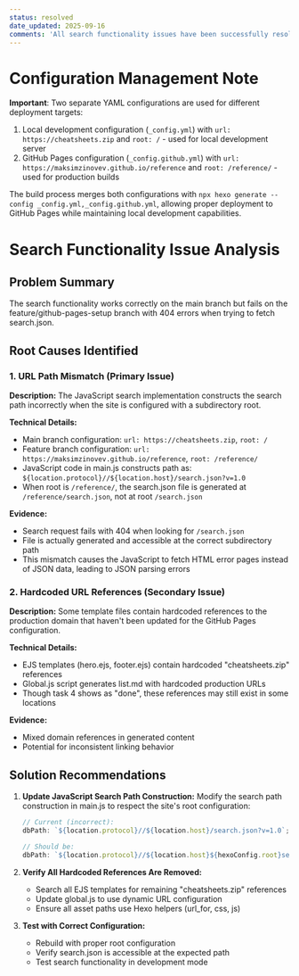 ```yaml
---
status: resolved
date_updated: 2025-09-16
comments: 'All search functionality issues have been successfully resolved. The search path construction in main.js now properly uses the basePath variable to handle subdirectory deployments. All hardcoded domain references have been removed from EJS templates and JavaScript files. All asset paths now use Hexo helpers for proper path resolution.'
---
```


# Configuration Management Note

**Important**: Two separate YAML configurations are used for different deployment targets:

1. Local development configuration (`_config.yml`) with `url: https://cheatsheets.zip` and `root: /` - used for local development server
2. GitHub Pages configuration (`_config.github.yml`) with `url: https://maksimzinovev.github.io/reference` and `root: /reference/` - used for production builds

The build process merges both configurations with `npx hexo generate --config _config.yml,_config.github.yml`, allowing proper deployment to GitHub Pages while maintaining local development capabilities.

# Search Functionality Issue Analysis

## Problem Summary

The search functionality works correctly on the main branch but fails on the feature/github-pages-setup branch with 404 errors when trying to fetch search.json.

## Root Causes Identified

### 1. URL Path Mismatch (Primary Issue)

**Description:** The JavaScript search implementation constructs the search path incorrectly when the site is configured with a subdirectory root.

**Technical Details:**

- Main branch configuration: `url: https://cheatsheets.zip`, `root: /`
- Feature branch configuration: `url: https://maksimzinovev.github.io/reference`, `root: /reference/`
- JavaScript code in main.js constructs path as: `${location.protocol}//${location.host}/search.json?v=1.0`
- When root is `/reference/`, the search.json file is generated at `/reference/search.json`, not at root `/search.json`

**Evidence:**

- Search request fails with 404 when looking for `/search.json`
- File is actually generated and accessible at the correct subdirectory path
- This mismatch causes the JavaScript to fetch HTML error pages instead of JSON data, leading to JSON parsing errors

### 2. Hardcoded URL References (Secondary Issue)

**Description:** Some template files contain hardcoded references to the production domain that haven't been updated for the GitHub Pages configuration.

**Technical Details:**

- EJS templates (hero.ejs, footer.ejs) contain hardcoded "cheatsheets.zip" references
- Global.js script generates list.md with hardcoded production URLs
- Though task 4 shows as "done", these references may still exist in some locations

**Evidence:**

- Mixed domain references in generated content
- Potential for inconsistent linking behavior

## Solution Recommendations

1. **Update JavaScript Search Path Construction:**
   Modify the search path construction in main.js to respect the site's root configuration:

   ```javascript
   // Current (incorrect):
   dbPath: `${location.protocol}//${location.host}/search.json?v=1.0`;

   // Should be:
   dbPath: `${location.protocol}//${location.host}${hexoConfig.root}search.json?v=1.0`;
   ```

2. **Verify All Hardcoded References Are Removed:**
   - Search all EJS templates for remaining "cheatsheets.zip" references
   - Update global.js to use dynamic URL configuration
   - Ensure all asset paths use Hexo helpers (url_for, css, js)

3. **Test with Correct Configuration:**
   - Rebuild with proper root configuration
   - Verify search.json is accessible at the expected path
   - Test search functionality in development mode
